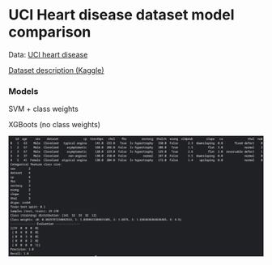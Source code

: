 # UCI Heart disease dataset model comparison

Data: [UCI heart disease](https://archive.ics.uci.edu/dataset/45/heart+disease) 

[Dataset description (Kaggle)](https://www.kaggle.com/datasets/redwankarimsony/heart-disease-data)

### Models 

SVM + class weights

XGBoots (no class weights)

![terminal](./docs/uci_heart_disease_terminal.png)
